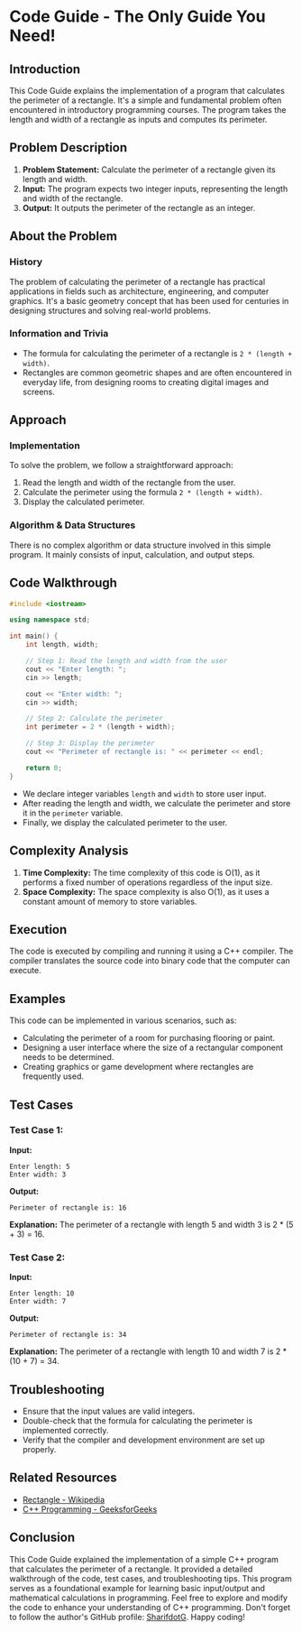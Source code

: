 # Code Guide - The Only Guide You Need!

## Introduction
This Code Guide explains the implementation of a program that calculates the perimeter of a rectangle. It's a simple and fundamental problem often encountered in introductory programming courses. The program takes the length and width of a rectangle as inputs and computes its perimeter.

## Problem Description
1. **Problem Statement:** Calculate the perimeter of a rectangle given its length and width.
2. **Input:** The program expects two integer inputs, representing the length and width of the rectangle.
3. **Output:** It outputs the perimeter of the rectangle as an integer.

## About the Problem
### History
The problem of calculating the perimeter of a rectangle has practical applications in fields such as architecture, engineering, and computer graphics. It's a basic geometry concept that has been used for centuries in designing structures and solving real-world problems.

### Information and Trivia
- The formula for calculating the perimeter of a rectangle is `2 * (length + width)`.
- Rectangles are common geometric shapes and are often encountered in everyday life, from designing rooms to creating digital images and screens.

## Approach
### Implementation
To solve the problem, we follow a straightforward approach:
1. Read the length and width of the rectangle from the user.
2. Calculate the perimeter using the formula `2 * (length + width)`.
3. Display the calculated perimeter.

### Algorithm & Data Structures
There is no complex algorithm or data structure involved in this simple program. It mainly consists of input, calculation, and output steps.

## Code Walkthrough
```cpp
#include <iostream>

using namespace std;

int main() {
    int length, width;

    // Step 1: Read the length and width from the user
    cout << "Enter length: ";
    cin >> length;

    cout << "Enter width: ";
    cin >> width;

    // Step 2: Calculate the perimeter
    int perimeter = 2 * (length + width);

    // Step 3: Display the perimeter
    cout << "Perimeter of rectangle is: " << perimeter << endl;

    return 0;
}
```

- We declare integer variables `length` and `width` to store user input.
- After reading the length and width, we calculate the perimeter and store it in the `perimeter` variable.
- Finally, we display the calculated perimeter to the user.

## Complexity Analysis
1. **Time Complexity:** The time complexity of this code is O(1), as it performs a fixed number of operations regardless of the input size.
2. **Space Complexity:** The space complexity is also O(1), as it uses a constant amount of memory to store variables.

## Execution
The code is executed by compiling and running it using a C++ compiler. The compiler translates the source code into binary code that the computer can execute.

## Examples
This code can be implemented in various scenarios, such as:
- Calculating the perimeter of a room for purchasing flooring or paint.
- Designing a user interface where the size of a rectangular component needs to be determined.
- Creating graphics or game development where rectangles are frequently used.

## Test Cases
### Test Case 1:
**Input:**
```
Enter length: 5
Enter width: 3
```
**Output:**
```
Perimeter of rectangle is: 16
```
**Explanation:** The perimeter of a rectangle with length 5 and width 3 is 2 * (5 + 3) = 16.

### Test Case 2:
**Input:**
```
Enter length: 10
Enter width: 7
```
**Output:**
```
Perimeter of rectangle is: 34
```
**Explanation:** The perimeter of a rectangle with length 10 and width 7 is 2 * (10 + 7) = 34.

## Troubleshooting
- Ensure that the input values are valid integers.
- Double-check that the formula for calculating the perimeter is implemented correctly.
- Verify that the compiler and development environment are set up properly.

## Related Resources
- [Rectangle - Wikipedia](https://en.wikipedia.org/wiki/Rectangle)
- [C++ Programming - GeeksforGeeks](https://www.geeksforgeeks.org/c-plus-plus/)

## Conclusion
This Code Guide explained the implementation of a simple C++ program that calculates the perimeter of a rectangle. It provided a detailed walkthrough of the code, test cases, and troubleshooting tips. This program serves as a foundational example for learning basic input/output and mathematical calculations in programming. Feel free to explore and modify the code to enhance your understanding of C++ programming. Don't forget to follow the author's GitHub profile: [SharifdotG](https://github.com/SharifdotG). Happy coding!